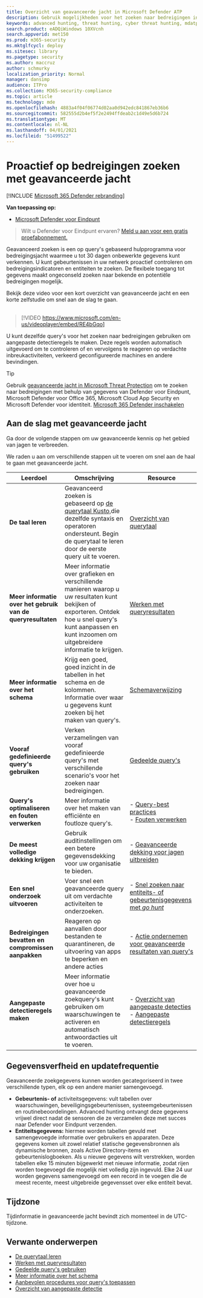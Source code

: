 ```yaml
---
title: Overzicht van geavanceerde jacht in Microsoft Defender ATP
description: Gebruik mogelijkheden voor het zoeken naar bedreigingen in Microsoft Defender ATP om query's te maken die bedreigingen en zwakke punten in uw netwerk vinden
keywords: advanced hunting, threat hunting, cyber threat hunting, mdatp, microsoft defender atp, wdatp, search, query, telemetry, custom detections, schema, kusto, time zone, UTC
search.product: eADQiWindows 10XVcnh
search.appverid: met150
ms.prod: m365-security
ms.mktglfcycl: deploy
ms.sitesec: library
ms.pagetype: security
ms.author: maccruz
author: schmurky
localization_priority: Normal
manager: dansimp
audience: ITPro
ms.collection: M365-security-compliance
ms.topic: article
ms.technology: mde
ms.openlocfilehash: 4883a4f04f06774d02aa0d942edc841867eb36b6
ms.sourcegitcommit: 582555d2b4ef5f2e2494ffdeab2c1d49e5d6b724
ms.translationtype: MT
ms.contentlocale: nl-NL
ms.lasthandoff: 04/01/2021
ms.locfileid: "51499522"
---
```

# <a name="proactively-hunt-for-threats-with-advanced-hunting"></a>Proactief op bedreigingen zoeken met geavanceerde jacht

[!INCLUDE [Microsoft 365 Defender rebranding](../../includes/microsoft-defender.md)]

**Van toepassing op:**
- [Microsoft Defender voor Eindpunt](https://go.microsoft.com/fwlink/?linkid=2154037)

>Wilt u Defender voor Eindpunt ervaren? [Meld u aan voor een gratis proefabonnement.](https://www.microsoft.com/microsoft-365/windows/microsoft-defender-atp?ocid=docs-wdatp-advancedhunting-abovefoldlink)

Geavanceerd zoeken is een op query's gebaseerd hulpprogramma voor bedreigingsjacht waarmee u tot 30 dagen onbewerkte gegevens kunt verkennen. U kunt gebeurtenissen in uw netwerk proactief controleren om bedreigingsindicatoren en entiteiten te zoeken. De flexibele toegang tot gegevens maakt ongeconseld zoeken naar bekende en potentiële bedreigingen mogelijk.

Bekijk deze video voor een kort overzicht van geavanceerde jacht en een korte zelfstudie om snel aan de slag te gaan.
<br />
<br />

> [!VIDEO https://www.microsoft.com/en-us/videoplayer/embed/RE4bGqo]

U kunt dezelfde query's voor het zoeken naar bedreigingen gebruiken om aangepaste detectieregels te maken. Deze regels worden automatisch uitgevoerd om te controleren of en vervolgens te reageren op verdachte inbreukactiviteiten, verkeerd geconfigureerde machines en andere bevindingen.

>[!TIP]
>Gebruik [geavanceerde jacht in Microsoft Threat Protection](https://docs.microsoft.com/microsoft-365/security/defender/advanced-hunting-overview) om te zoeken naar bedreigingen met behulp van gegevens van Defender voor Eindpunt, Microsoft Defender voor Office 365, Microsoft Cloud App Security en Microsoft Defender voor identiteit. [Microsoft 365 Defender inschakelen](https://docs.microsoft.com/microsoft-365/security/defender/mtp-enable)

## <a name="get-started-with-advanced-hunting"></a>Aan de slag met geavanceerde jacht

Ga door de volgende stappen om uw geavanceerde kennis op het gebied van jagen te verbreeden.

We raden u aan om verschillende stappen uit te voeren om snel aan de haal te gaan met geavanceerde jacht.

| Leerdoel | Omschrijving | Resource |
|--|--|--|
| **De taal leren** | Geavanceerd zoeken is gebaseerd op [de querytaal Kusto,](https://docs.microsoft.com/azure/kusto/query/)die dezelfde syntaxis en operatoren ondersteunt. Begin de querytaal te leren door de eerste query uit te voeren. | [Overzicht van querytaal](advanced-hunting-query-language.md) |
| **Meer informatie over het gebruik van de queryresultaten** | Meer informatie over grafieken en verschillende manieren waarop u uw resultaten kunt bekijken of exporteren. Ontdek hoe u snel query's kunt aanpassen en kunt inzoomen om uitgebreidere informatie te krijgen. | [Werken met queryresultaten](advanced-hunting-query-results.md) |
| **Meer informatie over het schema** | Krijg een goed, goed inzicht in de tabellen in het schema en de kolommen. Informatie over waar u gegevens kunt zoeken bij het maken van query's. | [Schemaverwijzing](advanced-hunting-schema-reference.md) |
| **Vooraf gedefinieerde query's gebruiken** | Verken verzamelingen van vooraf gedefinieerde query's met verschillende scenario's voor het zoeken naar bedreigingen. | [Gedeelde query's](advanced-hunting-shared-queries.md) |
| **Query's optimaliseren en fouten verwerken** | Meer informatie over het maken van efficiënte en foutloze query's. | - [Query-best practices](advanced-hunting-best-practices.md)<br>- [Fouten verwerken](advanced-hunting-errors.md) |
| **De meest volledige dekking krijgen** | Gebruik auditinstellingen om een betere gegevensdekking voor uw organisatie te bieden. | - [Geavanceerde dekking voor jagen uitbreiden](advanced-hunting-extend-data.md) |
| **Een snel onderzoek uitvoeren** | Voer snel een geavanceerde query uit om verdachte activiteiten te onderzoeken. | - [Snel zoeken naar entiteits- of gebeurtenisgegevens met *go hunt*](advanced-hunting-go-hunt.md) |
| **Bedreigingen bevatten en compromissen aanpakken** | Reageren op aanvallen door bestanden te quarantineren, de uitvoering van apps te beperken en andere acties | - [Actie ondernemen voor geavanceerde resultaten van query's](advanced-hunting-take-action.md) |
| **Aangepaste detectieregels maken** | Meer informatie over hoe u geavanceerde zoekquery's kunt gebruiken om waarschuwingen te activeren en automatisch antwoordacties uit te voeren. | - [Overzicht van aangepaste detecties](overview-custom-detections.md)<br>- [Aangepaste detectieregels](custom-detection-rules.md) |

## <a name="data-freshness-and-update-frequency"></a>Gegevensverfheid en updatefrequentie

Geavanceerde zoekgegevens kunnen worden gecategoriseerd in twee verschillende typen, elk op een andere manier samengevoegd.

- **Gebeurtenis- of** activiteitsgegevens: vult tabellen over waarschuwingen, beveiligingsgebeurtenissen, systeemgebeurtenissen en routinebeoordelingen. Advanced hunting ontvangt deze gegevens vrijwel direct nadat de sensoren die ze verzamelen deze met succes naar Defender voor Eindpunt verzenden.
- **Entiteitsgegevens:** hiermee worden tabellen gevuld met samengevoegde informatie over gebruikers en apparaten. Deze gegevens komen uit zowel relatief statische gegevensbronnen als dynamische bronnen, zoals Active Directory-items en gebeurtenislogboeken. Als u nieuwe gegevens wilt verstrekken, worden tabellen elke 15 minuten bijgewerkt met nieuwe informatie, zodat rijen worden toegevoegd die mogelijk niet volledig zijn ingevuld. Elke 24 uur worden gegevens samengevoegd om een record in te voegen die de meest recente, meest uitgebreide gegevensset over elke entiteit bevat.

## <a name="time-zone"></a>Tijdzone

Tijdinformatie in geavanceerde jacht bevindt zich momenteel in de UTC-tijdzone.

## <a name="related-topics"></a>Verwante onderwerpen

- [De querytaal leren](advanced-hunting-query-language.md)
- [Werken met queryresultaten](advanced-hunting-query-results.md)
- [Gedeelde query's gebruiken](advanced-hunting-shared-queries.md)
- [Meer informatie over het schema](advanced-hunting-schema-reference.md)
- [Aanbevolen procedures voor query's toepassen](advanced-hunting-best-practices.md)
- [Overzicht van aangepaste detectie](overview-custom-detections.md)